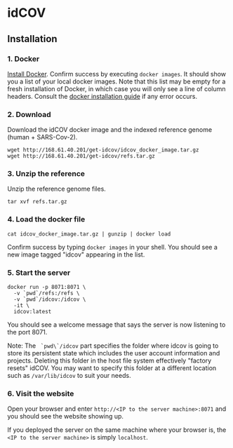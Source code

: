 idCOV
=====

Installation
------------

### 1. Docker

[Install Docker](https://docs.docker.com/get-docker/). Confirm success by
executing `docker images`. It should show you a list of your local docker
images. Note that this list may be empty for a fresh installation of Docker, in
which case you will only see a line of column headers. Consult the [docker
installation guide](https://docs.docker.com/get-docker/) if any error
occurs.

### 2. Download

Download the idCOV docker image and the indexed reference genome (human + SARS-Cov-2).

```
wget http://168.61.40.201/get-idcov/idcov_docker_image.tar.gz
wget http://168.61.40.201/get-idcov/refs.tar.gz
```

### 3. Unzip the reference

Unzip the reference genome files.

```
tar xvf refs.tar.gz
```

### 4. Load the docker file

```
cat idcov_docker_image.tar.gz | gunzip | docker load
```

Confirm success by typing `docker images` in your shell. You should see a new image
tagged "idcov" appearing in the list.

### 5. Start the server

```
docker run -p 8071:8071 \
  -v `pwd`/refs:/refs \
  -v `pwd`/idcov:/idcov \
  -it \
  idcov:latest
```

You should see a welcome message that says the server is now listening to the port 8071.

Note: The `` `pwd\`/idcov`` part specifies the folder where idcov is going to
store its persistent state which includes the user account information and
projects. Deleting this folder in the host file system effectively "factory resets" idCOV.
You may want to specify this folder at a different location such as
`/var/lib/idcov` to suit your needs.

### 6. Visit the website

Open your browser and enter `http://<IP to the server machine>:8071` and you should see the website showing up.

If you deployed the server on the same machine where your browser is, the `<IP to the server machine>` is simply `localhost`.
